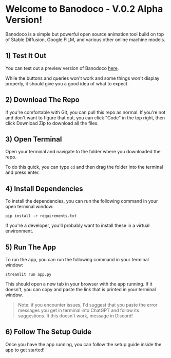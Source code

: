 # Welcome to Banodoco - V.0.2 Alpha Version!

Banodoco is a simple but powerful open source animation tool build on top of Stable Diffusion, Google FILM, and various other online machine models.

## 1) Test It Out

You can test out a preview version of Banodoco <a href="https://peter942-banodoco-2-app-le21w4.streamlit.app/" target="_blank">here</a>.

While the buttons and queries won't work and some things won't display properly, it should give you a good idea of what to expect. 

## 2) Download The Repo

If you're comfortable with Git, you can pull this repo as normal. If you're not and don't want to figure that out, you can click "Code" in the top right, then click Download Zip to download all the files. 

## 3) Open Terminal

Open your terminal and navigate to the folder where you downloaded the repo.

To do this quick, you can type `cd` and then drag the folder into the terminal and press enter.

## 4) Install Dependencies

To install the dependencies, you can run the following command in your open terminal window:

`pip install -r requirements.txt`

If you're a developer, you'll probably want to install these in a virtual environment.

## 5) Run The App

To run the app, you can run the following command in your terminal window:

`streamlit run app.py`

This should open a new tab in your browser with the app running. If it doesn't, you can copy and paste the link that is printed in your terminal window.

> Note: if you encounter issues, I'd suggest that you paste the error messages you get in terminal into ChatGPT and follow its suggestions. It this doesn't work, message in Discord!

## 6) Follow The Setup Guide

Once you have the app running, you can follow the setup guide inside the app to get started!
